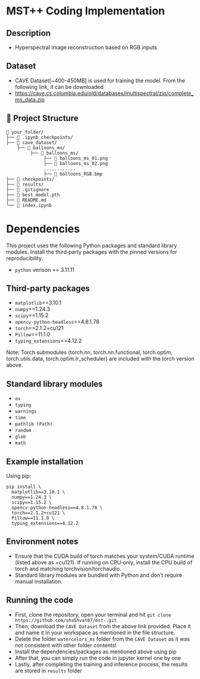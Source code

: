 # MST++ Coding Implementation
## Description
- Hyperspectral image reconstruction based on RGB inputs
## Dataset
- CAVE Dataset[~400-450MB] is used for training the model. From the following link, it can be downloaded
- https://cave.cs.columbia.edu/old/databases/multispectral/zip/complete_ms_data.zip

## 📁 Project Structure

```
📁 your_folder/ 
├── 📁 .ipynb_checkpoints/
├── 📁 cave_dataset/
    ├── 📁 balloons_ms/
         ├── 📁 balloons_ms/
              ├── 📄 balloons_ms_01.png
              ├── 📄 balloons_ms_02.png
              ............
              ├── 📄 balloons_RGB.bmp
├── 📁 checkpoints/
├── 📁 results/
├── 📄 .gitignore
├── 📄 best_model.pth
├── 📄 README.md
└── 📄 index.ipynb
```
# Dependencies

This project uses the following Python packages and standard library modules. Install the third‑party packages with the pinned versions for reproducibility.
- `python` verison == 3.11.11
  
## Third‑party packages

- `matplotlib`==3.10.1  
- `numpy`==1.24.3  
- `scipy`==1.15.2  
- `opencv-python-headless`==4.8.1.78  
- `torch`==2.1.2+cu121  
- `Pillow`==11.1.0  
- `typing_extensions`==4.12.2  

Note: Torch submodules (torch.nn, torch.nn.functional, torch.optim, torch.utils.data, torch.optim.lr_scheduler) are included with the torch version above.

## Standard library modules

- `os`  
- `typing`  
- `warnings`  
- `time`  
- `pathlib (Path)`  
- `random`  
- `glob`  
- `math`  

## Example installation

Using pip:

```
pip install \
  matplotlib==3.10.1 \
  numpy==1.24.3 \
  scipy==1.15.2 \
  opencv-python-headless==4.8.1.78 \
  torch==2.1.2+cu121 \
  Pillow==11.1.0 \
  typing_extensions==4.12.2
```

## Environment notes

- Ensure that the CUDA build of torch matches your system/CUDA runtime (listed above as +cu121). If running on CPU‑only, install the CPU build of torch and matching torchvision/torchaudio.  
- Standard library modules are bundled with Python and don’t require manual installation.

## Running the code

- First, clone the repository, open your terminal and hit `git clone https://github.com/shaShvat07/mst-.git`
- Then, download the `CAVE Dataset` from the above link provided. Place it and name it in your workspace as mentioned in the file structure.
- Delete the folder `watercolors_ms` folder from the `CAVE Dataset` as it was not consistent with other folder contents!
- Install the dependencies/packages as mentioned above using pip 
- After that, you can simply run the code in jupyter kernel one by one
- Lastly, after completing the training and inference process, the results are stored in `results` folder
